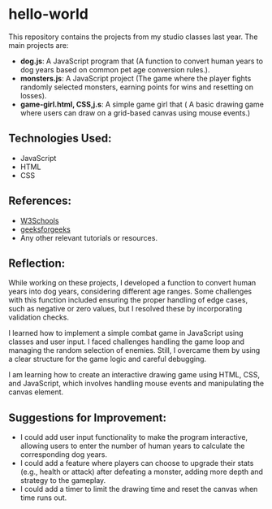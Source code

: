 # hello-world

This repository contains the projects from my studio classes last year. The main projects are:

- **dog.js**: A JavaScript program that (A function to convert human years to dog years based on common pet age conversion rules.).
- **monsters.js**: A JavaScript project (The game where the player fights randomly selected monsters, earning points for wins and resetting on losses).
- **game-girl.html, CSS,j.s**: A simple game girl that ( A basic drawing game where users can draw on a grid-based canvas using mouse events.)

## Technologies Used:
- JavaScript
- HTML
- CSS

## References:
- [W3Schools](https://www.w3schools.com/)
- [geeksforgeeks](https://www.geeksforgeeks.org/)
- Any other relevant tutorials or resources.

## Reflection:
While working on these projects, I developed a function to convert human years into dog years, considering different age ranges. Some challenges with this function included ensuring the proper handling of edge cases, such as negative or zero values, but I resolved these by incorporating validation checks. 

I learned how to implement a simple combat game in JavaScript using classes and user input. I faced challenges handling the game loop and managing the random selection of enemies. Still, I overcame them by using a clear structure for the game logic and careful debugging.

I am learning how to create an interactive drawing game using HTML, CSS, and JavaScript, which involves handling mouse events and manipulating the canvas element.

## Suggestions for Improvement:
- I could add user input functionality to make the program interactive, allowing users to enter the number of human years to calculate the corresponding dog years.
- I could add a feature where players can choose to upgrade their stats (e.g., health or attack) after defeating a monster, adding more depth and strategy to the gameplay.
- I could add a timer to limit the drawing time and reset the canvas when time runs out.


